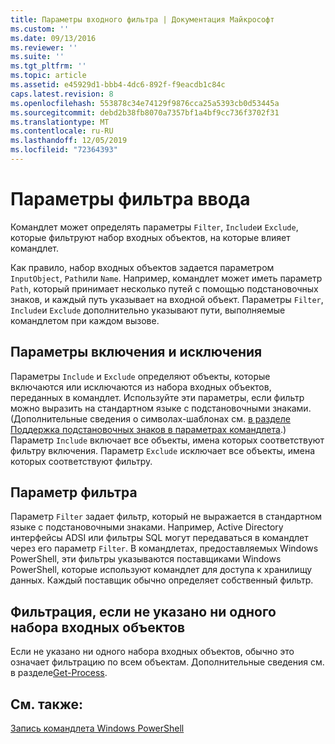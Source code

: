 ```yaml
---
title: Параметры входного фильтра | Документация Майкрософт
ms.custom: ''
ms.date: 09/13/2016
ms.reviewer: ''
ms.suite: ''
ms.tgt_pltfrm: ''
ms.topic: article
ms.assetid: e45929d1-bbb4-4dc6-892f-f9eacdb1c84c
caps.latest.revision: 8
ms.openlocfilehash: 553878c34e74129f9876cca25a5393cb0d53445a
ms.sourcegitcommit: debd2b38fb8070a7357bf1a4bf9cc736f3702f31
ms.translationtype: MT
ms.contentlocale: ru-RU
ms.lasthandoff: 12/05/2019
ms.locfileid: "72364393"
---
```

# <a name="input-filter-parameters"></a>Параметры фильтра ввода

Командлет может определять параметры `Filter`, `Include`и `Exclude`, которые фильтруют набор входных объектов, на которые влияет командлет.

Как правило, набор входных объектов задается параметром `InputObject`, `Path`или `Name`. Например, командлет может иметь параметр `Path`, который принимает несколько путей с помощью подстановочных знаков, и каждый путь указывает на входной объект. Параметры `Filter`, `Include`и `Exclude` дополнительно указывают пути, выполняемые командлетом при каждом вызове.

## <a name="include-and-exclude-parameters"></a>Параметры включения и исключения

Параметры `Include` и `Exclude` определяют объекты, которые включаются или исключаются из набора входных объектов, переданных в командлет. Используйте эти параметры, если фильтр можно выразить на стандартном языке с подстановочными знаками. (Дополнительные сведения о символах-шаблонах см. [в разделе Поддержка подстановочных знаков в параметрах командлета](./supporting-wildcard-characters-in-cmdlet-parameters.md).) Параметр `Include` включает все объекты, имена которых соответствуют фильтру включения. Параметр `Exclude` исключает все объекты, имена которых соответствуют фильтру.

## <a name="filter-parameter"></a>Параметр фильтра

Параметр `Filter` задает фильтр, который не выражается в стандартном языке с подстановочными знаками. Например, Active Directory интерфейсы ADSI или фильтры SQL могут передаваться в командлет через его параметр `Filter`. В командлетах, предоставляемых Windows PowerShell, эти фильтры указываются поставщиками Windows PowerShell, которые используют командлет для доступа к хранилищу данных. Каждый поставщик обычно определяет собственный фильтр.

## <a name="filtering-if-no-set-of-input-objects-is-specified"></a>Фильтрация, если не указано ни одного набора входных объектов

Если не указано ни одного набора входных объектов, обычно это означает фильтрацию по всем объектам. Дополнительные сведения см. в разделе[Get-Process](/powershell/module/Microsoft.PowerShell.Management/Get-Process).

## <a name="see-also"></a>См. также:

[Запись командлета Windows PowerShell](./writing-a-windows-powershell-cmdlet.md)
